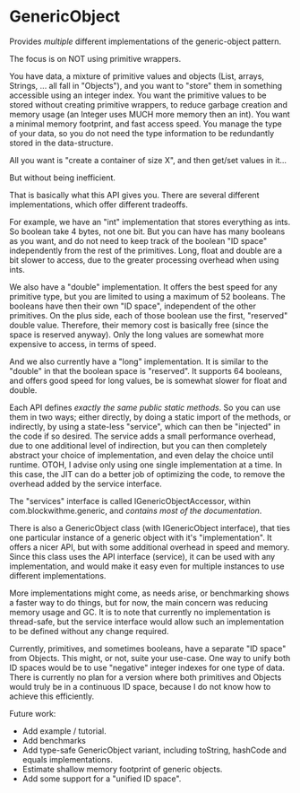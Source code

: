 GenericObject
=============

Provides *multiple* different implementations of the generic-object pattern.

The focus is on NOT using primitive wrappers.

You have data, a mixture of primitive values and objects (List, arrays,
Strings, ... all fall in "Objects"), and you want to "store" them in something
accessible using an integer index. You want the primitive values to be stored
without creating primitive wrappers, to reduce garbage creation and memory
usage (an Integer uses MUCH more memory then an int). You want a minimal memory
footprint, and fast access speed. You manage the type of your data, so you do
not need the type information to be redundantly stored in the data-structure.

All you want is "create a container of size X", and then get/set values in it...

But without being inefficient.

That is basically what this API gives you. There are several different
implementations, which offer different tradeoffs.

For example, we have an "int" implementation that stores everything as ints. So
boolean take 4 bytes, not one bit. But you can have has many booleans as you
want, and do not need to keep track of the boolean "ID space" independently
from the rest of the primitives. Long, float and double are a bit slower to
access, due to the greater processing overhead when using ints.

We also have a "double" implementation. It offers the best speed for any primitive
type, but you are limited to using a maximum of 52 booleans. The booleans have
then their own "ID space", independent of the other primitives. On the plus
side, each of those boolean use the first, "reserved" double value. Therefore,
their memory cost is basically free (since the space is reserved anyway). Only
the long values are somewhat more expensive to access, in terms of speed.

And we also currently have a "long" implementation. It is similar to the
"double" in that the boolean space is "reserved". It supports 64 booleans, and
offers good speed for long values, be is somewhat slower for float and double.

Each API defines *exactly the same public static methods*. So you can use them
in two ways; either directly, by doing a static import of the methods, or
indirectly, by using a state-less "service", which can then be "injected" in
the code if so desired. The service adds a small performance overhead, due
to one additional level of indirection, but you can then completely abstract
your choice of implementation, and even delay the choice until runtime. OTOH,
I advise only using one single implementation at a time. In this case, the JIT
can do a better job of optimizing the code, to remove the overhead added by
the service interface.

The "services" interface is called IGenericObjectAccessor, within
com.blockwithme.generic, and *contains most of the documentation*.

There is also a GenericObject class (with IGenericObject interface), that ties
one particular instance of a generic object with it's "implementation". It
offers a nicer API, but with some additional overhead in speed and memory.
Since this class uses the API interface (service), it can be used with any
implementation, and would make it easy even for multiple instances to use
different implementations.

More implementations might come, as needs arise, or benchmarking shows a faster
way to do things, but for now, the main concern was reducing memory usage and
GC. It is to note that currently no implementation is thread-safe, but the
service interface would allow such an implementation to be defined without any
change required.

Currently, primitives, and sometimes booleans, have a separate "ID space" from
Objects. This might, or not, suite your use-case. One way to unify both ID
spaces would be to use "negative" integer indexes for one type of data. There
is currently no plan for a version where both primitives and Objects would
truly be in a continuous ID space, because I do not know how to achieve this
efficiently.

Future work:

 * Add example / tutorial.
 * Add benchmarks
 * Add type-safe GenericObject variant, including toString, hashCode and equals implementations.
 * Estimate shallow memory footprint of generic objects.
 * Add some support for a "unified ID space".